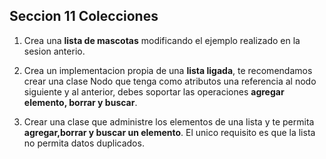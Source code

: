 ## Seccion 11 Colecciones

1. Crea una **lista de mascotas** modificando el ejemplo realizado en la sesion anterio.

2. Crea un implementacion propia de una **lista ligada**, te recomendamos crear una clase Nodo que tenga como atributos una referencia al nodo siguiente y al anterior, debes soportar las operaciones **agregar elemento, borrar y buscar**.

3. Crear una clase que administre los elementos de una lista y te permita **agregar,borrar y buscar un elemento**. El unico requisito es que la lista no permita datos duplicados.
